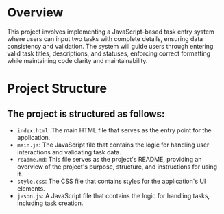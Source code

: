 # Overview
This project involves implementing a JavaScript-based task entry system where users can input two tasks with complete details, ensuring data consistency and validation. The system will guide users through entering valid task titles, descriptions, and statuses, enforcing correct formatting while maintaining code clarity and maintainability.

# Project Structure
## The project is structured as follows:
- `index.html`: The main HTML file that serves as the entry point for the application.
- `main.js`: The JavaScript file that contains the logic for handling user interactions and validating task data.
- `readme.md`: This file serves as the project's README, providing an overview of the project's purpose, structure, and instructions for using it.
- `style.css`: The CSS file that contains styles for the application's UI elements.
- `jason.js`: A JavaScript file that contains the logic for handling tasks, including task creation.
